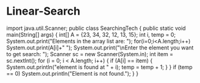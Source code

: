 # Linear-Search
import java.util.Scanner;
public class SearchingTech {
    public static void main(String[] args) {
    int[] A = {23, 34, 32, 12, 13, 15};
        int i, temp = 0;
        System.out.print("Elements in the array list are: ");
        for(i=0;i<A.length;i++)
            System.out.print(A[i]+" ");
        System.out.print("\nEnter the element you want to get search: ");
        Scanner sc = new Scanner(System.in);
        int item = sc.nextInt();
        for (i = 0; i < A.length; i++) {
            if (A[i] == item) {
                System.out.println("element is found at " + i);
                temp = temp + 1;
            }
        }
        if (temp == 0)
            System.out.println("Element is not found.");
    }
}
